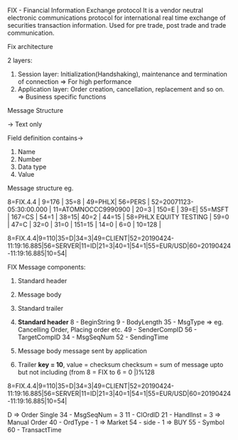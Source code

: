 FIX - Financial Information Exchange protocol
It is a vendor neutral electronic communications protocol for international real time exchange of securities transaction information.
Used for pre trade, post trade and trade communication.

Fix architecture

2 layers:
1. Session layer: Initialization(Handshaking), maintenance and termination of connection => For high performance
2. Application layer: Order creation, cancellation, replacement and so on. => Business specific functions

Message Structure

-> Text only

Field definition contains->
1. Name
2. Number
3. Data type
4. Value

Message structure
eg. 

8=FIX.4.4 | 9=176 | 35=8 | 49=PHLX| 56=PERS | 52=20071123-05:30:00.000 | 11=ATOMNOCCC9990900 | 20=3 | 150=E | 39=E| 55=MSFT | 167=CS | 54=1 | 38=15| 40=2 | 44=15 | 58=PHLX EQUITY TESTING | 59=0 | 47=C | 32=0 | 31=0 | 151=15 | 14=0 | 6=0 | 10=128 |


8=FIX.4.4|9=110|35=D|34=3|49=CLIENT|52=20190424-11:19:16.885|56=SERVER|11=ID|21=3|40=1|54=1|55=EUR/USD|60=20190424-11:19:16.885|10=54|


FIX Message components: 
1. Standard header
2. Message body
3. Standard trailer

1. **Standard header**
  8 - BeginString
  9 - BodyLength
  35 - MsgType => eg. Cancelling Order, Placing order etc.
  49 - SenderCompID
  56 - TargetCompID
  34 - MsgSeqNum
  52 - SendingTime
  
  
2. Message body
  message sent by application
  
3. Trailer
  **key = 10**, value = checksum
  checksum = sum of message upto but not including (from 8 = FIX to 6 = 0 |)%128
  
8=FIX.4.4|9=110|35=D|34=3|49=CLIENT|52=20190424-11:19:16.885|56=SERVER|11=ID|21=3|40=1|54=1|55=EUR/USD|60=20190424-11:19:16.885|10=54|

D => Order Single 
34 - MsgSeqNum = 3
11 - ClOrdID
21 - Handllnst = 3 => Manual Order
40 - OrdType - 1 => Market
54 - side - 1 => BUY
55 - Symbol
60 - TransactTime




